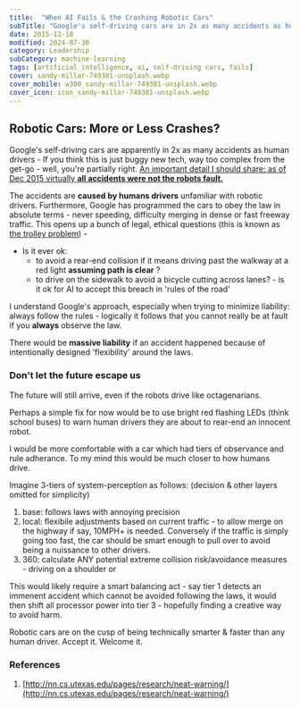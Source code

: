```yaml
---
title:  "When AI Fails & the Crashing Robotic Cars"
subTitle: "Google's self-driving cars are in 2x as many accidents as human drivers"
date: 2015-12-18
modified: 2024-07-30
category: Leadership
subCategory: machine-learning
tags: [artificial intelligence, ai, self-driving cars, fails]
cover: sandy-millar-749381-unsplash.webp
cover_mobile: w300_sandy-millar-749381-unsplash.webp
cover_icon: icon_sandy-millar-749381-unsplash.webp
---
```


## Robotic Cars: More or Less Crashes?

Google's self-driving cars are apparently in 2x as many accidents as human drivers - If you think this is just buggy new tech, way too complex from the get-go - well, you're partially right. [An important detail I should share: as of Dec 2015 virtually **all accidents were not the robots fault.**](http://www.bloomberg.com/news/articles/2015-12-18/humans-are-slamming-into-driverless-cars-and-exposing-a-key-flaw)

The accidents are **caused by humans drivers** unfamiliar with robotic drivers. Furthermore, Google has programmed the cars to obey the law in absolute terms - never speeding, difficulty merging in dense or fast freeway traffic.
This opens up a bunch of legal, ethical questions (this is known as [the trolley problem](https://en.wikipedia.org/wiki/Trolley_problem)) -

- Is it ever ok:
  - to avoid a rear-end collision if it means driving past the walkway at a red light **assuming path is clear** ?
  - to drive on the sidewalk to avoid a bicycle cutting across lanes? - is it ok for AI to accept this breach in 'rules of the road'

I understand Google's approach, especially when trying to minimize liability: always follow the rules - logically it follows that you cannot really be at fault if you **always** observe the law.

There would be **massive liability** if an accident happened because of intentionally designed 'flexibility' around the laws.

### Don't let the future escape us

The future will still arrive, even if the robots drive like octagenarians.

Perhaps a simple fix for now would be to use bright red flashing LEDs (think school buses) to warn human drivers they are about to rear-end an innocent robot.

I would be more comfortable with a car which had tiers of observance and rule adherance. To my mind this would be much closer to how humans drive.

Imagine 3-tiers of system-perception as follows: (decision & other layers omitted for simplicity)

1.  base: follows laws with annoying precision
2.  local: flexibile adjustments based on current traffic - to allow merge on the highway if say, 10MPH+ is needed. Conversely if the traffic is simply going too fast, the car should be smart enough to pull over to avoid being a nuissance to other drivers.
3.  360: calculate ANY potential extreme collision risk/avoidance measures - driving on a shoulder or

This would likely require a smart balancing act - say tier 1 detects an immenent accident which cannot be avoided following the laws, it would then shift all processor power into tier 3 - hopefully finding a creative way to avoid harm.

Robotic cars are on the cusp of being technically smarter & faster than any human driver. Accept it. Welcome it.

### References

1.  [http://nn.cs.utexas.edu/pages/research/neat-warning/](http://nn.cs.utexas.edu/pages/research/neat-warning/)
